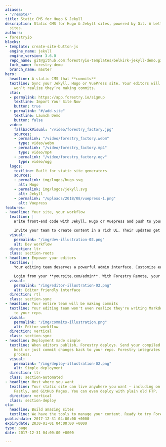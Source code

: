 ```yaml
---
aliases:
- "/remote/"
title: Static CMS for Hugo & Jekyll
description: Static CMS for Hugo & Jekyll sites, powered by Git. A better way to build
  sites.
authors:
- forestryio
blocks:
- template: create-site-button-js
  engine_name: jekyll
  engine_version: 3.6.0
  repo_name: git@github.com:forestryio-templates/belkirk-jekyll-demo.git
  fork_name: forestry-demo
  branch_name: master
hero:
  headline: A static CMS that **commits**
  textline: Sync your Jekyll, Hugo or VuePress site. Your editors will love it and
    won’t realize they’re making commits.
  ctas:
  - permalink: https://app.forestry.io/signup
    textline: Import Your Site Now
    button: true
  - permalink: "#/add-site"
    textline: Launch Demo
    button: false
  video:
    fallbackVisual: "/video/forestry_factory.jpg"
    sources:
    - permalink: "/video/forestry_factory.webm"
      type: video/webm
    - permalink: "/video/forestry_factory.mp4"
      type: video/mp4
    - permalink: "/video/forestry_factory.ogv"
      type: video/ogg
  logos:
    textline: Built for static site generators
    sources:
    - permalink: img/logos/hugo.svg
      alt: Hugo
    - permalink: img/logos/jekyll.svg
      alt: Jekyll
    - permalink: "/uploads/2018/08/vuepress-1.png"
      alt: Vuepress
features:
- headline: Your site, your workflow
  textline: |
    Write front-end code with Jekyll, Hugo or Vuepress and push to your Git repo. Forestry will pull in your commits and update the CMS.

    Invite your team to create content in a rich UI. Their updates get committed back without merge conflicts.
  visual:
    permalink: "/img/dev-illustration-02.png"
    alt: Dev workflow
  direction: ltr
  class: section-roots
- headline: Empower your editors
  textline: |
    Your editing team deserves a powerful admin interface. Customize each page with Forestry's rich editing fields.

    Login from your **yoursite.com/admin**. With Forestry Remote, your site will transcend static.
  visual:
    permalink: "/img/editor-illustration-02.png"
    alt: Editor friendly interface
  direction: rtl
  class: section-sync
- headline: Your entire team will be making commits
  textline: Your editing team won't even realize they're writing Markdown and committing
    to your repo.
  visual:
    permalink: "/img/commits-illustration.png"
    alt: Editor workflow
  direction: vertical
  class: section-sync
- headline: Deployment made simple
  textline: When editors publish, Forestry deploys. Send your compiled site to your
    host or just commit changes back to your repo. Forestry integrates with your deployment
    process.
  visual:
    permalink: "/img/deploy-illustration-02.png"
    alt: Simple deployment
  direction: ltr
  class: section-automated
- headline: Host where you want
  textline: Your static site can live anywhere you want — including on Amazon S3,
    Fastly, and GitHub Pages. You can even deploy with plain old FTP.
  direction: vertical
  class: section-deploy
cta:
  headline: Build amazing sites
  textline: We have the tools to manage your content. Ready to try Forestry?
publishdate: 2017-12-31 04:00:00 +0000
expirydate: 2030-01-01 04:00:00 +0000
type: page
date: 2017-12-31 04:00:00 +0000

---
```

